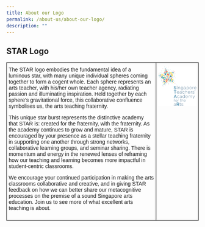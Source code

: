```yaml
---
title: About our Logo
permalink: /about-us/about-our-logo/
description: ""
---
```

## STAR Logo

<style type="text/css">
.tg  {border-collapse:collapse;border-spacing:0;}
.tg td{border-color:black;border-style:solid;border-width:1px;font-family:Arial, sans-serif;font-size:14px;
  overflow:hidden;padding:10px 5px;word-break:normal;}
.tg th{border-color:black;border-style:solid;border-width:1px;font-family:Arial, sans-serif;font-size:14px;
  font-weight:normal;overflow:hidden;padding:10px 5px;word-break:normal;}
.tg .tg-0lax{text-align:left;vertical-align:top}
</style>
<table class="tg">
<thead>
  <tr>
    <td class="tg-0lax">The STAR logo embodies the fundamental idea of a luminous star, with many unique individual spheres coming together to form a cogent whole. Each sphere represents an arts teacher, with his/her own teacher agency, radiating passion and illuminating inspiration. Held together by each sphere’s gravitational force, this collaborative confluence symbolises us, the arts teaching fraternity.

This unique star burst represents the distinctive academy that STAR is: created for the fraternity, with the fraternity. As the academy continues to grow and mature, STAR is encouraged by your presence as a stellar teaching fraternity in supporting one another through strong networks, collaborative learning groups, and seminar sharing. There is momentum and energy in the renewed lenses of reframing how our teaching and learning becomes more impactful in student-centric classrooms.

We encourage your continued participation in making the arts classrooms collaborative and creative, and in giving STAR feedback on how we can better share our metacognitive processes on the premise of a sound Singapore arts education. Join us to see more of what excellent arts teaching is about.</td>
    <td class="tg-0lax"><img src="/images/star-logo.png" 
         style="width:1000px"
	/></td>
  </tr>
</thead>
</table>
